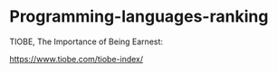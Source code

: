 # Programming-languages-ranking

TIOBE, The Importance of Being Earnest:

https://www.tiobe.com/tiobe-index/


